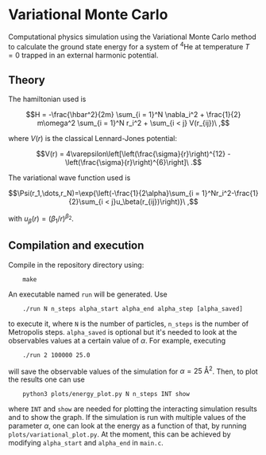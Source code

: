 # Variational Monte Carlo
Computational physics simulation using the Variational Monte Carlo method to calculate the ground state energy for a system of $^4\text{He}$ at temperature $T = 0$ trapped in an external harmonic potential. 

## Theory

The hamiltonian used is
```math
H = -\frac{\hbar^2}{2m} \sum_{i = 1}^N \nabla_i^2 + \frac{1}{2} m\omega^2 \sum_{i = 1}^N r_i^2 + \sum_{i < j} V(r_{ij})\ ,
```

where $V(r)$ is the classical Lennard-Jones potential:
```math
V(r) = 4\varepsilon\left[\left(\frac{\sigma}{r}\right)^{12} - \left(\frac{\sigma}{r}\right)^{6}\right]\ .
```

The variational wave function used is
```math
\Psi(r_1,\dots,r_N)=\exp{\left(-\frac{1}{2\alpha}\sum_{i = 1}^Nr_i^2-\frac{1}{2}\sum_{i < j}u_\beta(r_{ij})\right)}\ ,
```

with $u_\beta(r) = (\beta_1/r)^{\beta_2}$.

## Compilation and execution
Compile in the repository directory using:
```
    make
```
An executable named `run` will be generated. Use
```
    ./run N n_steps alpha_start alpha_end alpha_step [alpha_saved]
```
to execute it, where `N` is the number of particles, `n_steps` is the number of Metropolis steps. `alpha_saved` is optional but it's needed to look at the observables values at a certain value of $\alpha$. For example, executing
```
    ./run 2 100000 25.0
```
will save the observable values of the simulation for $\alpha = 25\ \text{Å}^2$. Then, to plot the results one can use
```
    python3 plots/energy_plot.py N n_steps INT show
```
where `INT` and `show` are needed for plotting the interacting simulation results and to show the graph. If the simulation is run with multiple values of the parameter $\alpha$, one can look at the energy as a function of that, by running `plots/variational_plot.py`. At the moment, this can be achieved by modifying `alpha_start` and `alpha_end` in `main.c`.